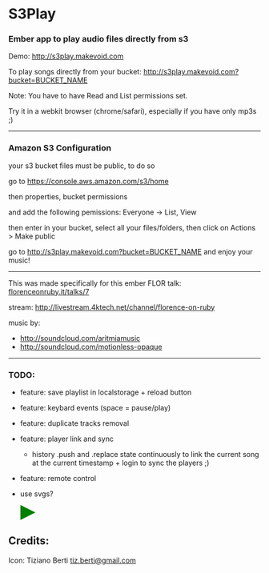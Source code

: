 # S3Play
### Ember app to play audio files directly from s3

Demo:
<http://s3play.makevoid.com>

To play songs directly from your bucket:
<http://s3play.makevoid.com?bucket=BUCKET_NAME>

Note: You have to have Read and List permissions set.


Try it in a webkit browser (chrome/safari), especially if you have only mp3s ;)

---

### Amazon S3 Configuration

your s3 bucket files must be public, to do so

go to https://console.aws.amazon.com/s3/home

then properties, bucket permissions

and add the following pemissions: Everyone -> List, View

then enter in your bucket, select all your files/folders, then click on Actions > Make public

go to <http://s3play.makevoid.com?bucket=BUCKET_NAME> and enjoy your music!

---

This was made specifically for this ember FLOR talk: [florenceonruby.it/talks/7](http://florenceonruby.it/talks/7)

stream: http://livestream.4ktech.net/channel/florence-on-ruby

music by:
- http://soundcloud.com/aritmiamusic
- http://soundcloud.com/motionless-opaque

---

### TODO:

- feature: save playlist in localstorage + reload button

- feature: keybard events (space = pause/play)

- feature: duplicate tracks removal

- feature: player link and sync
  - history .push and .replace state continuously to link the current song at the current timestamp + login to sync the players ;)



- feature: remote control

- use svgs?

    <svg width="30px" height="30px" viewBox="0 0 100 100">
       <polygon
      points="0,0 100,50 0,100"
      style="fill: green;"/>
    </svg>

## Credits:

Icon: Tiziano Berti <tiz.berti@gmail.com>
